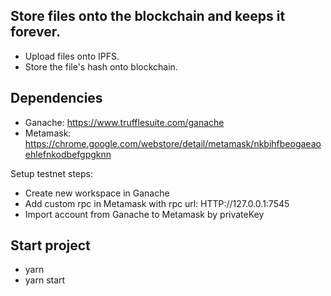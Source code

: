 ## Store files onto the blockchain and keeps it forever.
- Upload files onto IPFS.
- Store the file's hash onto blockchain.

## Dependencies
- Ganache: https://www.trufflesuite.com/ganache
- Metamask: https://chrome.google.com/webstore/detail/metamask/nkbihfbeogaeaoehlefnkodbefgpgknn

Setup testnet steps:
- Create new workspace in Ganache
- Add custom rpc in Metamask with rpc url: HTTP://127.0.0.1:7545
- Import account from Ganache to Metamask by privateKey

## Start project
- yarn
- yarn start
